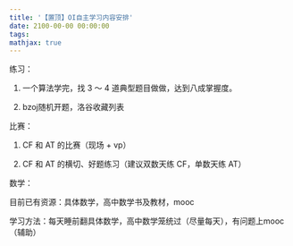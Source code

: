```yaml
---
title: '【置顶】OI自主学习内容安排'
date: 2100-00-00 00:00:00
tags: 
mathjax: true
---
```


练习：

1. 一个算法学完，找 3 ～ 4 道典型题目做做，达到八成掌握度。

2. bzoj随机开题，洛谷收藏列表

比赛：

1. CF 和 AT 的比赛（现场 + vp）

2. CF 和 AT 的横切、好题练习（建议双数天练 CF，单数天练 AT）

数学：

目前已有资源：具体数学，高中数学书及教材，mooc

学习方法：每天睡前翻具体数学，高中数学笼统过（尽量每天），有问题上mooc（辅助）